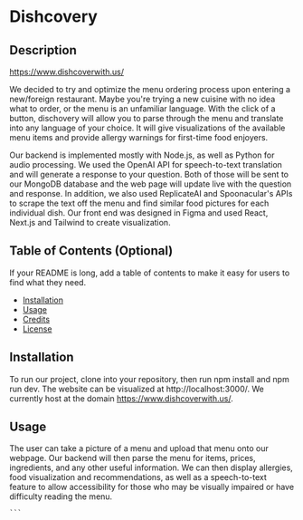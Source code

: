 # Dishcovery

## Description

https://www.dishcoverwith.us/


We decided to try and optimize the menu ordering process upon entering a new/foreign restaurant. Maybe you're trying a new cuisine with no idea what to order, or the menu is an unfamiliar language. With the click of a button, dischovery will allow you to parse through the menu and translate into any language of your choice. It will give visualizations of the available menu items and provide allergy warnings for first-time food enjoyers.

Our backend is implemented mostly with Node.js, as well as Python for audio processing. We used the OpenAI API for speech-to-text translation and will generate a response to your question. Both of those will be sent to our MongoDB database and the web page will update live with the question and response. In addition, we also used ReplicateAI and Spoonacular's APIs to scrape the text off the menu and find similar food pictures for each individual dish. Our front end was designed in Figma and used React, Next.js and Tailwind to create visualization.

## Table of Contents (Optional)

If your README is long, add a table of contents to make it easy for users to find what they need.

- [Installation](#installation)
- [Usage](#usage)
- [Credits](#credits)
- [License](#license)

## Installation

To run our project, clone into your repository, then run npm install and npm run dev. The website can be visualized at http://localhost:3000/. We currently host at the domain https://www.dishcoverwith.us/. 

## Usage

The user can take a picture of a menu and upload that menu onto our webpage. Our backend will then parse the menu for items, prices, ingredients, and any other useful information. We can then display allergies, food visualization and recommendations, as well as a speech-to-text feature to allow accessibility for those who may be visually impaired or have difficulty reading the menu.

    ```




